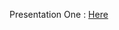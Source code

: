 Presentation One : [Here](https://myerauedu-my.sharepoint.com/:p:/g/personal/webbj31_my_erau_edu/EQEMUa8KtrBOm208gwqQdG4BICRHY71qK5g4fmu0IwOILA)
